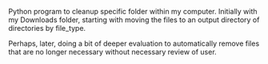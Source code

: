 Python program to cleanup specific folder within my computer. Initially with my Downloads folder,
starting with moving the files to an output directory of directories by file_type.

Perhaps, later, doing a bit of deeper evaluation to automatically remove files that are no longer
necessary without necessary review of user.
